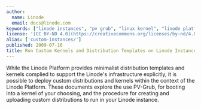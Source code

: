 ```yaml
---
author:
  name: Linode
  email: docs@linode.com
keywords: ["linode instances", "pv grub", "linux kernel", "linode platform", "linux distributions"]
license: '[CC BY-ND 4.0](https://creativecommons.org/licenses/by-nd/4.0)'
alias: ['custom-instances/']
published: 2009-07-16
title: Run Custom Kernels and Distribution Templates on Linode Instances
---
```


While the Linode Platform provides minimalist distribution templates and kernels complied to support the Linode's infrastructure explicitly, it is possible to deploy custom distributions and kernels within the context of the Linode Platform. These documents explore the use PV-Grub, for booting into a kernel of your choosing, and the procedure for creating and uploading custom distributions to run in your Linode instance.
